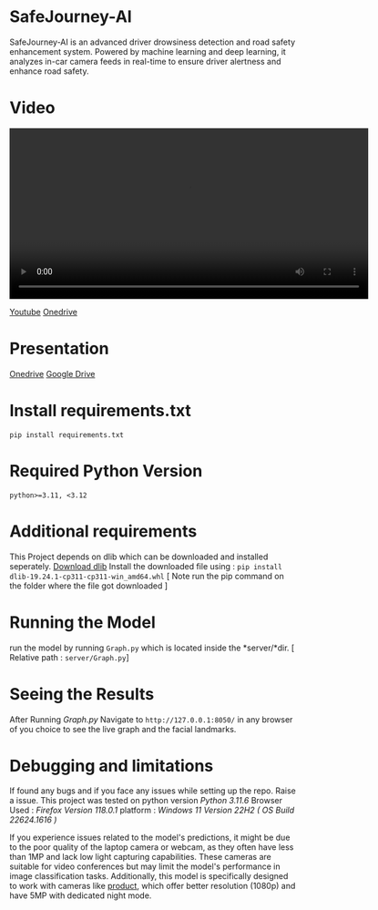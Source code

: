 # SafeJourney-AI
SafeJourney-AI is an advanced driver drowsiness detection and road safety enhancement system. Powered by machine learning and deep learning, it analyzes in-car camera feeds in real-time to ensure driver alertness and enhance road safety. 

# Video
<video width="630" height="300" src="https://files.catbox.moe/z1zbrq.mp4"></video>

[Youtube](https://youtu.be/rqU9VOm5JgM)
[Onedrive](https://1drv.ms/v/s!Ag-zNH1pNyxzhC9r2IZ7_wvzx9SP?e=b5pkgv)

# Presentation
[Onedrive](https://1drv.ms/p/s!Ag-zNH1pNyxzhDDy4FHPTnzSG2Tc?e=tH0tq5)
[Google Drive](https://docs.google.com/presentation/d/10vyVEpRxzrKNkHlp8sxCEZ8x6sNLERK6/edit?usp=sharing&ouid=113870251689131757855&rtpof=true&sd=true)

# Install requirements.txt
`pip install requirements.txt`

# Required Python Version
`python>=3.11, <3.12`

# Additional requirements
This Project depends on dlib which can be downloaded and installed seperately.
[Download dlib](https://raw.githubusercontent.com/Murtaza-Saeed/dlib/master/dlib-19.24.1-cp311-cp311-win_amd64.whl)
Install the downloaded file using : `pip install dlib-19.24.1-cp311-cp311-win_amd64.whl`
[ Note run the pip command on the folder where the file got downloaded ] 

# Running the Model
run the model by running `Graph.py` which is located inside the *server/*dir. [ Relative path : `server/Graph.py`]

# Seeing the Results
After Running *Graph.py*
Navigate to `http://127.0.0.1:8050/` in any browser of you choice to see the live graph and the facial landmarks.

# Debugging and limitations 
If found any bugs and if you face any issues while setting up the repo. Raise a issue.
This project was tested on python version *Python 3.11.6* 
Browser Used : *Firefox Version 118.0.1*
platform : *Windows 11 Version 22H2 ( OS Build 22624.1616 )*

If you experience issues related to the model's predictions, it might be due to the poor quality of the laptop camera or webcam, as they often have less than 1MP and lack low light capturing capabilities. These cameras are suitable for video conferences but may limit the model's performance in image classification tasks. Additionally, this model is specifically designed to work with cameras like [product](https://amzn.eu/d/i6vwRat), which offer better resolution (1080p) and have 5MP with dedicated night mode.
